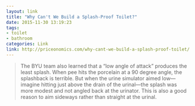 ```yaml
---
layout: link
title: "Why Can't We Build a Splash-Proof Toilet?"
date: 2015-11-30 13:19:23
tags:
- toilet
- bathroom
categories: Link
link: http://priceonomics.com/why-cant-we-build-a-splash-proof-toilet/
---
```


> The BYU team also learned that a “low angle of attack” produces the least splash. When pee hits the porcelain at a 90 degree angle, the splashback is terrible. But when the urine simulator aimed low—imagine hitting just above the drain of the urinal—the splash was more modest and not angled back at the urinator. This is also a good reason to aim sideways rather than straight at the urinal. 